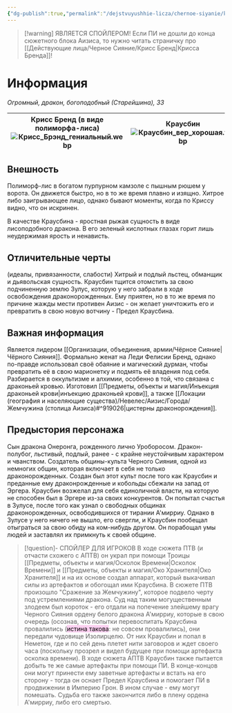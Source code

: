```yaml
---
{"dg-publish":true,"permalink":"/dejstvuyushhie-licza/chernoe-siyanie/krausbin/","dgPassFrontmatter":true}
---
```


> [!warning] ЯВЛЯЕТСЯ СПОЙЛЕРОМ!
> Если ПИ не дошли до конца сюжетного блока Аизиса, то нужно читать страничку про [[Действующие лица/Черное Сияние/Крисс Бренд\|Крисса Бренда]]!
# Информация

*Огромный, дракон, богоподобный (Старейшина), ЗЗ*

| Крисс Бренд (в виде полиморфа-лиса)<br>![Крисс_Брэнд_гениальный.webp](/img/user/%D0%9A%D1%80%D0%B8%D1%81%D1%81_%D0%91%D1%80%D1%8D%D0%BD%D0%B4_%D0%B3%D0%B5%D0%BD%D0%B8%D0%B0%D0%BB%D1%8C%D0%BD%D1%8B%D0%B9.webp) | Краусбин<br>![Краусбин_вер_хорошая.webp](/img/user/%D0%9A%D1%80%D0%B0%D1%83%D1%81%D0%B1%D0%B8%D0%BD_%D0%B2%D0%B5%D1%80_%D1%85%D0%BE%D1%80%D0%BE%D1%88%D0%B0%D1%8F.webp) |
| ----------------------------------------------------------------------- | ------------------------------------------ |
## Внешность
Полиморф-лис в богатом пурпурном камзоле с пышным рюшем у ворота. Он движется быстро, но в то же время плавно и изящно. Хитрое либо заигрывающее лицо, однако бывают моменты, когда по Криссу видно, что он искринен.

В качестве Краусбина - яростная рыжая сущность в виде лисоподобного дракона. В его зеленый кислотных глазах горит лишь неудержимая ярость и ненависть.
## Отличительные черты
(идеалы, привязанности, слабости)
Хитрый и подлый льстец, обманщик и дьявольская сущность.
Краусбин тщится отомстить за свою подчиненную землю Зулус, которую у него забрали в ходе освобождения драконорожденных.
Ему приятен, но в то же время по причине жажды мести противен Аизис - он желает уничтожить его и превратить в свою новую вотчину - Предел Краусбина.
## Важная информация
Является лидером [[Организации, объединения, армии/Чёрное Сияние\|Чёрного Сияния]].
Формально женат на Леди Фелисии Бренд, однако по-правде использовал своё обаяние и магический дурман, чтобы превратить её в свою марионетку и подмять её владения под себя.
Разбирается в оккультизме и алхимии, особенно в той, что связана с драконьей кровью. Изготовил [[Предметы, объекты и магия/Инъекция драконьей крови\|инъекцию драконьей крови]], а также [[Локации (география и населяющие существа)/Невелес/Аизис/Города/Жемчужина (столица Аизиса)#^919026\|цистерны драконорождения]].
## Предыстория персонажа
Сын дракона Онеронга, рожденного лично Уроборосом. Дракон-полубог, льстивый, подлый, ранее - с крайне неустойчивым характером и чванством. Создатель общины-культа Черного Сияния, одной из немногих общин, которая включает в себя не только драконорожденных. Создан был этот культ после того как Краусбин и преданные ему драконрожденные и кобольды сбежали на запад от Эргера. Краусбин возжелал для себя единоличной власти, на которую не способен был в Эргере из-за своих конкурентов. Он попытал счастья в Зулусе, после того как узнал о свободных общинах драконорожденных, освободившихся от тирании А'мирриу. Однако в Зулусе у него ничего не вышло, его свергли, и Краусбин пообещал отыграться за свою обиду на ком-нибудь другом. 
Он порабощал умы людей и заставлял их примкнуть к своей общине. 
> [!question]- СПОЙЛЕР ДЛЯ ИГРОКОВ
>В ходе сюжета ПТВ (и отчасти схожего с АПТВ) он украл при помощи Троицы [[Предметы, объекты и магия/Осколок Времени\|Осколок Времени]] и [[Предметы, объекты и магия/Око Хранителя\|Око Хранителя]] и на их основе создал аппарат, который выкачивал силы из артефактов и обогощал ими Краусбина. 
>В сюжете ПТВ произошло "Сражение за Жемчужину", которое подвело черту под устремлениями дракона. Суд над таким могущественным злодеем был короток - его отдали на попечение злейшему врагу Черного Сияния ордену белого дракона А'мирриу, которые в свою очередь (осознав, что попытки перевоспитать Краусбина провалились (<mark style="background: #FFB8EBA6;">истина такова</mark>: не совсем провалились), они передали чудовище Изолирцелю. От них Краусбин и попал в Неметон, где и по сей день плетет нити заговоров и ждет своего часа (поскольку прозрел и видел будущее при помощи артефакта осколка времени).
>В ходе сюжета АПТВ Краусбин также пытается добыть те же самые артефакты при помощи ПИ. В конце-концов они могут принести ему заветные артефакты и встать на его сторону - тогда он оснает Предел Краусбина и помогает ПИ в продвижении в Империю Грон.
>В ином случае - ему могут помешать. Судьба его также закончится либо в плену ордена А'мирриу, либо его смертью.